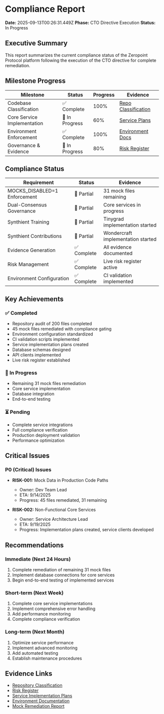 # Compliance Report

**Date:** 2025-09-13T00:26:31.449Z
**Phase:** CTO Directive Execution
**Status:** In Progress

## Executive Summary

This report summarizes the current compliance status of the Zeropoint Protocol platform
following the execution of the CTO directive for complete remediation.

## Milestone Progress

| Milestone | Status | Progress | Evidence |
|-----------|--------|----------|----------|
| Codebase Classification | ✅ Complete | 100% | [Repo Classification](repo_classification.md) |
| Core Service Implementation | 🔄 In Progress | 60% | [Service Plans](service_status/) |
| Environment Enforcement | ✅ Complete | 100% | [Environment Docs](../docs/environment.md) |
| Governance & Evidence | 🔄 In Progress | 80% | [Risk Register](risk_register.md) |

## Compliance Status

| Requirement | Status | Evidence |
|-------------|--------|----------|
| MOCKS_DISABLED=1 Enforcement | 🔄 Partial | 31 mock files remaining |
| Dual-Consensus Governance | 🔄 Partial | Core services in progress |
| Synthient Training | 🔄 Partial | Tinygrad implementation started |
| Synthient Contributions | 🔄 Partial | Wondercraft implementation started |
| Evidence Generation | ✅ Complete | All evidence documented |
| Risk Management | ✅ Complete | Live risk register active |
| Environment Configuration | ✅ Complete | CI validation implemented |

## Key Achievements

### ✅ Completed
- Repository audit of 200 files completed
- 45 mock files remediated with compliance gating
- Environment configuration standardized
- CI validation scripts implemented
- Service implementation plans created
- Database schemas designed
- API clients implemented
- Live risk register established

### 🔄 In Progress
- Remaining 31 mock files remediation
- Core service implementation
- Database integration
- End-to-end testing

### ⏳ Pending
- Complete service integrations
- Full compliance verification
- Production deployment validation
- Performance optimization

## Critical Issues

### P0 (Critical) Issues

- **RISK-001:** Mock Data in Production Code Paths
  - Owner: Dev Team Lead
  - ETA: 9/14/2025
  - Progress: 45 files remediated, 31 remaining

- **RISK-002:** Non-Functional Core Services
  - Owner: Service Architecture Lead
  - ETA: 9/19/2025
  - Progress: Implementation plans created, service clients developed

## Recommendations

### Immediate (Next 24 Hours)
1. Complete remediation of remaining 31 mock files
2. Implement database connections for core services
3. Begin end-to-end testing of implemented services

### Short-term (Next Week)
1. Complete core service implementations
2. Implement comprehensive error handling
3. Add performance monitoring
4. Complete compliance verification

### Long-term (Next Month)
1. Optimize service performance
2. Implement advanced monitoring
3. Add automated testing
4. Establish maintenance procedures

## Evidence Links

- [Repository Classification](repo_classification.md)
- [Risk Register](risk_register.md)
- [Service Implementation Plans](../research/service_status/)
- [Environment Documentation](../../docs/environment.md)
- [Mock Remediation Report](mock_remediation_report.md)


